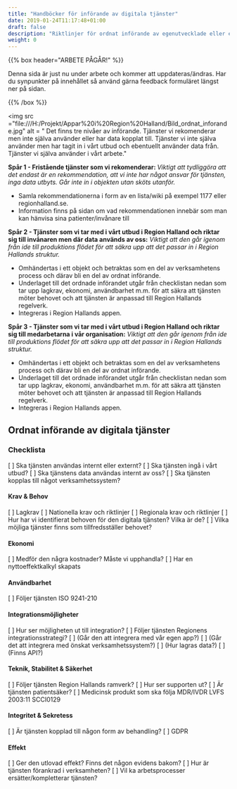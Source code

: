 ```yaml
---
title: "Handböcker för införande av digitala tjänster"
date: 2019-01-24T11:17:48+01:00
draft: false
description: "Riktlinjer för ordnat införande av egenutvecklade eller externt utvecklade digitala tjänster"
weight: 0
---
```


{{% box header="ARBETE PÅGÅR!" %}}

Denna sida är just nu under arbete och kommer att uppdateras/ändras. Har du synpunkter på innehållet så använd gärna feedback formuläret längst ner på sidan.

{{% /box %}}

<img src ="file:///H:/Projekt/Appar%20i%20Region%20Halland/Bild_ordnat_inforande.jpg"
      alt = " Det finns tre nivåer av införande. Tjänster vi rekomenderar men inte själva använder eller har data kopplat till. Tjänster vi inte själva använder men har tagit in i vårt utbud och ebentuellt använder data från. Tjänster vi själva använder i vårt arbete."
     
<b>Spår 1 - Fristående tjänster som vi rekomenderar: </b>
<i>Viktigt att tydliggöra att det endast är en rekommendation, att vi inte har något ansvar för tjänsten, inga data utbyts. Går inte in i objekten utan sköts utanför.</i>
-	Samla rekommendationerna i form av en lista/wiki på exempel 1177 eller regionhalland.se. 
-	Information finns på sidan om vad rekommendationen innebär som man kan hänvisa sina patienter/invånare till

<b>Spår 2 - Tjänster som vi tar med i vårt utbud i Region Halland och riktar sig till invånaren men där data används av oss:</b>
<i>Viktigt att den går igenom från ide till produktions flödet för att säkra upp att det passar in i Region Hallands struktur. </i>
-	Omhändertas i ett objekt och betraktas som en del av verksamhetens process och därav bli en del av ordnat införande.
-	Underlaget till det ordnade införandet utgår från checklistan nedan som tar upp lagkrav, ekonomi, användbarhet m.m. för att säkra att tjänsten möter behovet och att tjänsten är anpassad till Region Hallands regelverk.
-	Integreras i Region Hallands appen.

<b>Spår 3 - Tjänster som vi tar med i vårt utbud i Region Halland och riktar sig till medarbetarna i vår organisation:</b> 
<i>Viktigt att den går igenom från ide till produktions flödet för att säkra upp att det passar in i Region Hallands struktur.</i>
-	Omhändertas i ett objekt och betraktas som en del av verksamhetens process och därav bli en del av ordnat införande.
- Underlaget till det ordnade införandet utgår från checklistan nedan som tar upp lagkrav, ekonomi, användbarhet m.m. för att säkra att tjänsten möter behovet och att tjänsten är anpassad till Region Hallands regelverk.
-	Integreras i Region Hallands appen.

## Ordnat införande av digitala tjänster

### Checklista
[ ] Ska tjänsten användas internt eller externt?
[ ] Ska tjänsten ingå i vårt utbud?
[ ] Ska tjänstens data användas internt av oss?
[ ] Ska tjänsten kopplas till något verksamhetssystem?

#### Krav & Behov

[ ] Lagkrav
[ ] Nationella krav och riktlinjer
[ ] Regionala krav och riktlinjer
[ ] Hur har vi identifierat behoven för den digitala tjänsten? Vilka är de?
[ ] Vilka möjliga tjänster finns som tillfredsställer behovet?

#### Ekonomi

[ ] Medför den några kostnader? Måste vi upphandla?
[ ] Har en nyttoeffektkalkyl skapats

#### Användbarhet

[ ] Följer tjänsten ISO 9241-210

#### Integrationsmöjligheter

[ ] Hur ser möjligheten ut till integration?
[ ] Följer tjänsten Regionens integrationsstrategi?
[ ] (Går den att integrera med vår egen app?)
[ ] (Går det att integrera med önskat verksamhetssystem?)
[ ] (Hur lagras data?)
[ ] (Finns API?)

#### Teknik, Stabilitet & Säkerhet

[ ] Följer tjänsten Region Hallands ramverk?
[ ] Hur ser supporten ut?
[ ] Är tjänsten patientsäker?
[ ] Medicinsk produkt som ska följa MDR/IVDR LVFS 2003:11 SCCI0129

#### Integritet & Sekretess
[ ] Är tjänsten kopplad till någon form av behandling?
[ ] GDPR

#### Effekt
[ ] Ger den utlovad effekt? Finns det någon evidens bakom?
[ ] Hur är tjänsten förankrad i verksamheten?
[ ] Vil ka arbetsprocesser ersätter/kompletterar tjänsten?
